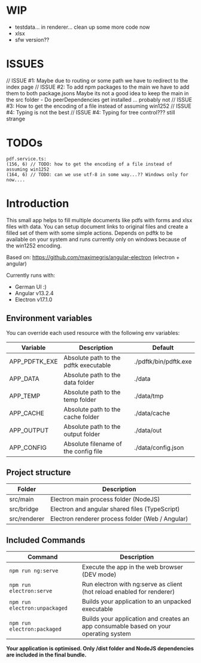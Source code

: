 # WIP

* testdata... in renderer... clean up some more code now
* xlsx
* sfw version??


# ISSUES

// ISSUE #1: Maybe due to routing or some path we have to redirect to the index page
// ISSUE #2: To add npm packages to the main we have to add them to both package.jsons Maybe its not a good idea to keep the main in the src folder
    - Do peerDependencies get installed ... probably not
// ISSUE #3: How to get the encoding of a file instead of assuming win1252
// ISSUE #4: Typing is not the best
// ISSUE #4: Typing for tree control??? still strange

# TODOs

````
pdf.service.ts:
(156, 6) // TODO: how to get the encoding of a file instead of assuming win1252
(164, 6) // TODO: can we use utf-8 in some way...?? Windows only for now....
````

# Introduction

This small app helps to fill multiple documents like pdfs with forms and xlsx files with data.
You can setup document links to original files and create a filled set of them with some simple actions.
Depends on pdftk to be available on your system and runs currently only on windows because of the win1252 encoding.

Based on: https://github.com/maximegris/angular-electron (electron + angular)

Currently runs with:

- German UI :)
- Angular v13.2.4
- Electron v17.1.0

## Environment variables

You can override each used resource with the following env variables:

| Variable      | Description                           | Default               |
|---------------|---------------------------------------|-----------------------|
| APP_PDFTK_EXE | Absolute path to the pdftk executable | ./pdftk/bin/pdftk.exe |
| APP_DATA      | Absolute path to the data folder      | ./data                |
| APP_TEMP      | Absolute path to the temp folder      | ./data/tmp            |
| APP_CACHE     | Absolute path to the cache folder     | ./data/cache          |
| APP_OUTPUT    | Absolute path to the output folder    | ./data/out            |
| APP_CONFIG    | Absolute filename of the config file  | ./data/config.json    |

## Project structure

| Folder       | Description                                      |
|--------------|--------------------------------------------------|
| src/main     | Electron main process folder (NodeJS)            |
| src/bridge   | Electron and angular shared files (TypeScript)   |
| src/renderer | Electron renderer process folder (Web / Angular) |


## Included Commands

| Command                       | Description                                                                          |
|-------------------------------|--------------------------------------------------------------------------------------|
| `npm run ng:serve`            | Execute the app in the web browser (DEV mode)                                        |
| `npm run electron:serve`      | Run electron with ng:serve as client (hot reload enabled for renderer)               |
| `npm run electron:unpackaged` | Builds your application to an unpacked executable                                    |
| `npm run electron:packaged`   | Builds your application and creates an app consumable based on your operating system |

**Your application is optimised. Only /dist folder and NodeJS dependencies are included in the final bundle.**
